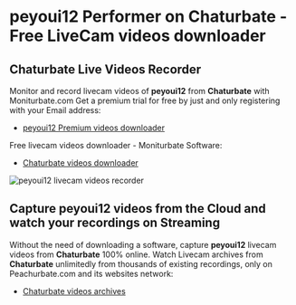 # peyoui12 Performer on Chaturbate - Free LiveCam videos downloader

## Chaturbate Live Videos Recorder

Monitor and record livecam videos of **peyoui12** from **Chaturbate** with Moniturbate.com
Get a premium trial for free by just and only registering with your Email address:
* [peyoui12 Premium videos downloader](https://moniturbate.com/request-demo-licence-key.html)

Free livecam videos downloader - Moniturbate Software:
* [Chaturbate videos downloader](https://moniturbate.com/moniturbate-download-software.html)

![peyoui12 livecam videos recorder](https://peachurnet.com/templates/moniturbate-software.png)


## Capture peyoui12 videos from the Cloud and watch your recordings on Streaming

Without the need of downloading a software, capture **peyoui12** livecam videos from **Chaturbate** 100% online.
Watch Livecam archives from **Chaturbate** unlimitedly from thousands of existing recordings, only on Peachurbate.com and its websites network:
* [Chaturbate videos archives](https://peachurnet.com/)